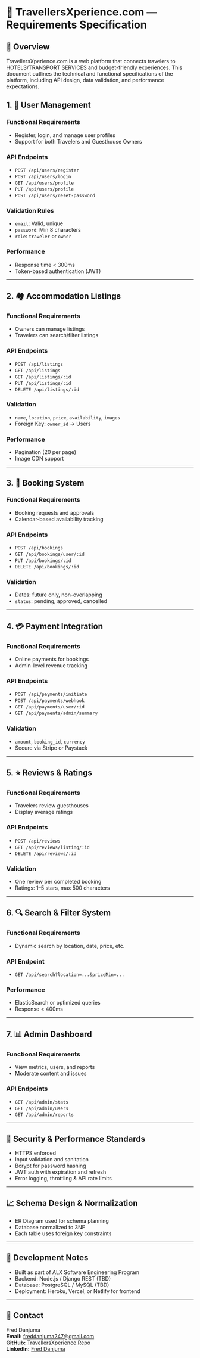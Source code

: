 # 📌 TravellersXperience.com — Requirements Specification

## 📖 Overview

TravellersXperience.com is a web platform that connects travelers to  HOTELS/TRANSPORT SERVICES and budget-friendly experiences.
This document outlines the technical and functional specifications of the platform, including API design, data validation, and performance expectations.



## 1. 👤 User Management

### Functional Requirements
- Register, login, and manage user profiles
- Support for both Travelers and Guesthouse Owners

### API Endpoints
- `POST /api/users/register`
- `POST /api/users/login`
- `GET /api/users/profile`
- `PUT /api/users/profile`
- `POST /api/users/reset-password`

### Validation Rules
- `email`: Valid, unique
- `password`: Min 8 characters
- `role`: `traveler` or `owner`

### Performance
- Response time < 300ms
- Token-based authentication (JWT)

---

## 2. 🏘️ Accommodation Listings

### Functional Requirements
- Owners can manage listings
- Travelers can search/filter listings

### API Endpoints
- `POST /api/listings`
- `GET /api/listings`
- `GET /api/listings/:id`
- `PUT /api/listings/:id`
- `DELETE /api/listings/:id`

### Validation
- `name`, `location`, `price`, `availability`, `images`
- Foreign Key: `owner_id` → Users

### Performance
- Pagination (20 per page)
- Image CDN support

---

## 3. 📅 Booking System

### Functional Requirements
- Booking requests and approvals
- Calendar-based availability tracking

### API Endpoints
- `POST /api/bookings`
- `GET /api/bookings/user/:id`
- `PUT /api/bookings/:id`
- `DELETE /api/bookings/:id`

### Validation
- Dates: future only, non-overlapping
- `status`: pending, approved, cancelled

---

## 4. 💳 Payment Integration

### Functional Requirements
- Online payments for bookings
- Admin-level revenue tracking

### API Endpoints
- `POST /api/payments/initiate`
- `POST /api/payments/webhook`
- `GET /api/payments/user/:id`
- `GET /api/payments/admin/summary`

### Validation
- `amount`, `booking_id`, `currency`
- Secure via Stripe or Paystack

---

## 5. ⭐ Reviews & Ratings

### Functional Requirements
- Travelers review guesthouses
- Display average ratings

### API Endpoints
- `POST /api/reviews`
- `GET /api/reviews/listing/:id`
- `DELETE /api/reviews/:id`

### Validation
- One review per completed booking
- Ratings: 1–5 stars, max 500 characters

---

## 6. 🔍 Search & Filter System

### Functional Requirements
- Dynamic search by location, date, price, etc.

### API Endpoint
- `GET /api/search?location=...&priceMin=...`

### Performance
- ElasticSearch or optimized queries
- Response < 400ms

---

## 7. 📊 Admin Dashboard

### Functional Requirements
- View metrics, users, and reports
- Moderate content and issues

### API Endpoints
- `GET /api/admin/stats`
- `GET /api/admin/users`
- `GET /api/admin/reports`

---

## 🔐 Security & Performance Standards

- HTTPS enforced
- Input validation and sanitation
- Bcrypt for password hashing
- JWT auth with expiration and refresh
- Error logging, throttling & API rate limits

---

## 📈 Schema Design & Normalization

- ER Diagram used for schema planning
- Database normalized to 3NF
- Each table uses foreign key constraints

---

## 🔄 Development Notes

- Built as part of ALX Software Engineering Program
- Backend: Node.js / Django REST (TBD)
- Database: PostgreSQL / MySQL (TBD)
- Deployment: Heroku, Vercel, or Netlify for frontend

---

## 📧 Contact

Fred Danjuma  
**Email:** freddanjuma247@gmail.com  
**GitHub:** [TravellersXperience Repo](https://github.com/Freddanjuma/TravellersXperience.com)  
**LinkedIn:** [Fred Danjuma](https://www.linkedin.com/in/fred-danjuma-b9180a366)
